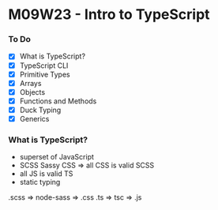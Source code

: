 # M09W23 - Intro to TypeScript

### To Do
* [x] What is TypeScript?
* [x] TypeScript CLI
* [x] Primitive Types
* [x] Arrays
* [x] Objects
* [x] Functions and Methods
* [x] Duck Typing
* [x] Generics

### What is TypeScript?
* superset of JavaScript
* SCSS Sassy CSS => all CSS is valid SCSS
* all JS is valid TS
* static typing

.scss => node-sass => .css
.ts => tsc => .js































